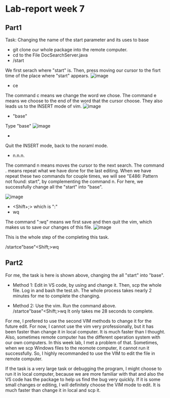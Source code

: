 # Lab-report week 7

## Part1

Task: Changing the name of the start parameter and its uses to base

- git clone our whole package into the remote computer.
- cd to the File DocSearchServer.java
- /start<Enter>   

We first serach where "start" is. Then, press <Enter> moving our cursor to the fisrt time of the place where "start" appears. 
![image](https://user-images.githubusercontent.com/106074396/201453270-33e69dce-049a-4268-be2a-cc2180951fc1.png)
- ce

The command c means we change the word we chose.
The command e means we choose to the end of the word that the cursor choose.
They also leads us to the INSERT mode of vim.
![image](https://user-images.githubusercontent.com/106074396/201453561-5f20bbc5-a935-44af-b609-5e3dab92215c.png)

- "base"

Type "base" 
![image](https://user-images.githubusercontent.com/106074396/201453742-aa10bfa8-ae9e-4250-9365-2e39ef8362df.png)


- <Esc>
Quit the INSERT mode, back to the noraml mode.

- n.n.n.

The command n means moves the cursor to the next search.
The command . means repeat what we have done for the last editing.
When we have repeat these two commands for couple times, we will see "E486: Pattern not found: start", by complementing the command n. For here, we successfully change all the "start" into "base".

![image](https://user-images.githubusercontent.com/106074396/201453976-0812cc95-a340-4b9b-a998-ee7b426aacce.png)

- <Shift+;> which is ":"
- wq <Enter>

The command ":wq" means we first save and then quit the vim, which makes us to save our changes of this file.
![image](https://user-images.githubusercontent.com/106074396/201454146-a58d34ef-d622-46ad-a688-75071a2c8804.png)

This is the whole step of the completing this task.

 /start<Enter>ce"base"<Esc><Shift;>wq<Enter>

 ## Part2

For me, the task is here is shown above, changing the all "start" into "base".

- Method 1:
Edit in VS code, by using <ctrl F> and change it. Then, scp the whole file. Log in and bash the test.sh.
The whole process takes nearly 2 minutes for me to complete the changing.

- Method 2:
Use the vim. Run the command above.  
/start<Enter>ce"base"<Esc><Shift;>wq<Enter>
It only takes me 28 seconds to complete.

For me, I prefered to use the second VIM methods to change it for the future edit. For now, I cannot use the vim very professionally, but it has been faster than change it in local computer. It is much faster than I thought. Also, sometimes remote computer has the different operation system with our own computers. In this week lab, I met a problem of that. Sometimes, when we scp Windows files to the reomote computer, it cannot run it successfully. So, I highly recommanded to use the VIM to edit the file in remote computer.

If the task is a very large task or debugging the program, I might choose to run it in local computer, because we are more familiar with that and also the VS code has the package to help us find the bug very quickly. If it is some small changes or editing, I will definitely choose the VIM mode to edit. It is much faster than change it in local and scp it.